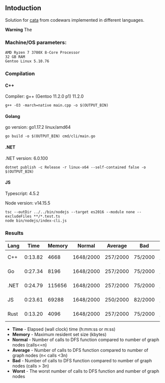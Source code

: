 ## Intoduction

Solution for [cata](https://www.codewars.com/kata/5a667236145c462103000091) from codewars implemented in different languages.

**Warning** The 


### Machine/OS parameters:

```
AMD Ryzen 7 3700X 8-Core Processor
32 GB RAM
Gentoo Linux 5.10.76
```

### Compilation

#### C++

Compiler: g++ (Gentoo 11.2.0 p1) 11.2.0

```
g++ -O3 -march=native main.cpp -o $(OUTPUT_BIN)
```

#### Golang
go version: go1.17.2 linux/amd64
```
go build -o $(OUTPUT_BIN) cmd/cli/main.go 
```

#### .NET

.NET version: 6.0.100
```
dotnet publish -c Release -r linux-x64 --self-contained false -o $(OUTPUT_BIN)
```

#### JS
Typescript: 4.5.2

Node version: v14.15.5
```
tsc --outDir ../../bin/nodejs --target es2016 --module none --excludeFiles **/*.test.ts
node bin/nodejs/index-cli.js
```

### Results


| Lang |Time | Memory | Normal | Average | Bad | Worst | 
| --- | ---- |  ---- |  ---- |  ---- |  ---- |  ---- | 
| C++ | 0:13.82 |4668 |1648/2000 |257/2000 |75/2000 |117080 for 102 |
| Go | 0:27.34 |8196 |1648/2000 |257/2000 |75/2000 |117080 for 102 |
| .NET | 0:24.79 |115656 |1648/2000 |257/2000 |75/2000 |117080 for 102 |
| JS | 0:23.61 |69288 |1648/2000 |250/2000 |82/2000 |117080 for 102 |
| Rust | 0:13.20 |4096 |1648/2000 |257/2000 |75/2000 |117080 for 102 |


- **Time** - Elapsed (wall clock) time (h:mm:ss or m:ss) 
- **Memory** - Maximum resident set size (kbytes) 
- **Normal** - Number of calls to DFS function compared to number of graph nodes (calls<=n) 
- **Average** - Number of calls to DFS function compared to number of graph nodes (n< calls <3n) 
- **Bad** - Number of calls to DFS function compared to number of graph nodes (calls > 3n) 
- **Worst** - The worst number of calls to DFS function and number of graph nodes 

